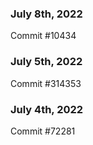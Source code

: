 ### July 8th, 2022

Commit #10434

### July 5th, 2022

Commit #314353


### July 4th, 2022

Commit #72281
